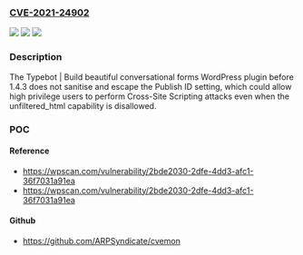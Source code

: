 ### [CVE-2021-24902](https://cve.mitre.org/cgi-bin/cvename.cgi?name=CVE-2021-24902)
![](https://img.shields.io/static/v1?label=Product&message=Typebot%20%7C%20Build%20beautiful%20conversational%20forms&color=blue)
![](https://img.shields.io/static/v1?label=Version&message=1.4.3%3C%201.4.3%20&color=brighgreen)
![](https://img.shields.io/static/v1?label=Vulnerability&message=CWE-79%20Cross-site%20Scripting%20(XSS)&color=brighgreen)

### Description

The Typebot | Build beautiful conversational forms WordPress plugin before 1.4.3 does not sanitise and escape the Publish ID setting, which could allow high privilege users to perform Cross-Site Scripting attacks even when the unfiltered_html capability is disallowed.

### POC

#### Reference
- https://wpscan.com/vulnerability/2bde2030-2dfe-4dd3-afc1-36f7031a91ea
- https://wpscan.com/vulnerability/2bde2030-2dfe-4dd3-afc1-36f7031a91ea

#### Github
- https://github.com/ARPSyndicate/cvemon

